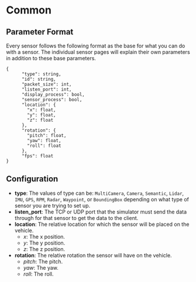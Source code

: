 # Common

## Parameter Format

Every sensor follows the following format as the base for what you can do with a sensor. The individual sensor pages will explain their own parameters in addition to these base parameters. 

```
{
      "type": string,
      "id": string,
      "packet_size": int,
      "listen_port": int,
      "display_process": bool,
      "sensor_process": bool,
      "location": {
        "x": float,
        "y": float,
        "z": float
      },
      "rotation": {
        "pitch": float,
        "yaw": float,
        "roll": float
      },
      "fps": float
}
```

## Configuration

- **type**: The values of type can be: `MultiCamera`, `Camera`, `Semantic`, `Lidar`, `IMU`, `GPS`, `RPM`, `Radar`, `Waypoint`, or `BoundingBox` depending on what type of sensor you are trying to set up.
- **listen_port**: The TCP or UDP port that the simulator must send the data through for that sensor to get the data to the client.
- **location**: The relative location for which the sensor will be placed on the vehicle.
  - *x*: The x position.
  - *y*: The y position.
  - *z*: The z position.
- **rotation**: The relative rotation the sensor will have on the vehicle.
  - *pitch*: The pitch.
  - *yaw*: The yaw.
  - *roll*: The roll.
